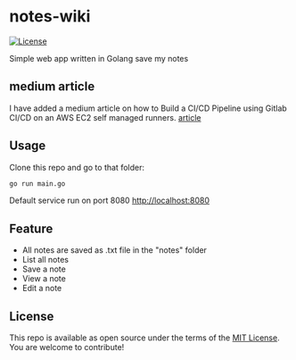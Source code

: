 # notes-wiki

[![License](https://img.shields.io/badge/license-MIT-_red.svg)](https://opensource.org/licenses/MIT)

Simple web app written in Golang save my notes

## medium article
I have added a medium article on how to Build a CI/CD Pipeline using Gitlab CI/CD on an AWS EC2 self managed runners. [article](https://medium.com/@phil16terpasetheo/build-a-ci-cd-pipeline-using-gitlab-cicd-on-a-self-managed-runner-8880856aa519)

## Usage

Clone this repo and go to that folder:

```bash
go run main.go
```

Default service run on port 8080
[http://localhost:8080](http://localhost:8080)

## Feature

- All notes are saved as .txt file in the "notes" folder
- List all notes
- Save a note
- View a note
- Edit a note

## License

This repo is available as open source under the terms of the [MIT License](https://opensource.org/licenses/MIT).  
You are welcome to contribute!